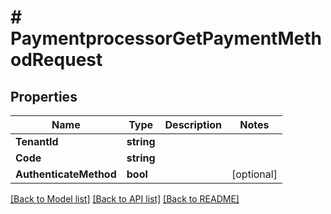 # # PaymentprocessorGetPaymentMethodRequest


## Properties 


Name | Type | Description | Notes
------------ | ------------- | ------------- | -------------
**TenantId**| **string** |   |
**Code**| **string** |   |
**AuthenticateMethod**| **bool** |   | [optional]


[[Back to Model list]](../../README.md#models) [[Back to API list]](../../README.md#endpoints) [[Back to README]](../../README.md)

